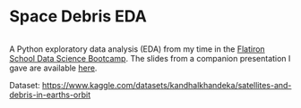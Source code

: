 # Space Debris EDA
<a href="https://colab.research.google.com/github/brayvid/space-debris-eda/blob/main/space_debris_eda.ipynb" target="_blank" rel="noopener noreferrer"><img src="https://colab.research.google.com/assets/colab-badge.svg" alt="" /></a>

A Python exploratory data analysis (EDA) from my time in the <a href="https://flatironschool.com/courses/data-science-bootcamp/" target="_blank" rel="noopener noreferrer">Flatiron School Data Science Bootcamp</a>. The slides from a companion presentation I gave are available [here](https://github.com/brayvid/space-debris-eda/blob/main/slides.pdf).

Dataset: <a href="https://www.kaggle.com/datasets/kandhalkhandeka/satellites-and-debris-in-earths-orbit" target="_blank" rel="noopener noreferrer">https://www.kaggle.com/datasets/kandhalkhandeka/satellites-and-debris-in-earths-orbit</a>

